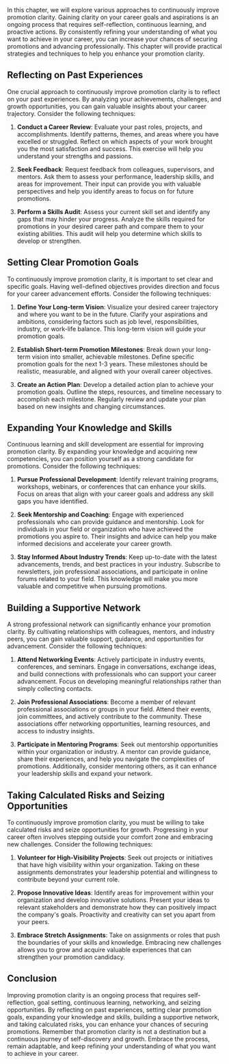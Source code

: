 
In this chapter, we will explore various approaches to continuously improve promotion clarity. Gaining clarity on your career goals and aspirations is an ongoing process that requires self-reflection, continuous learning, and proactive actions. By consistently refining your understanding of what you want to achieve in your career, you can increase your chances of securing promotions and advancing professionally. This chapter will provide practical strategies and techniques to help you enhance your promotion clarity.

**Reflecting on Past Experiences**
----------------------------------

One crucial approach to continuously improve promotion clarity is to reflect on your past experiences. By analyzing your achievements, challenges, and growth opportunities, you can gain valuable insights about your career trajectory. Consider the following techniques:

1. **Conduct a Career Review**: Evaluate your past roles, projects, and accomplishments. Identify patterns, themes, and areas where you have excelled or struggled. Reflect on which aspects of your work brought you the most satisfaction and success. This exercise will help you understand your strengths and passions.

2. **Seek Feedback**: Request feedback from colleagues, supervisors, and mentors. Ask them to assess your performance, leadership skills, and areas for improvement. Their input can provide you with valuable perspectives and help you identify areas to focus on for future promotions.

3. **Perform a Skills Audit**: Assess your current skill set and identify any gaps that may hinder your progress. Analyze the skills required for promotions in your desired career path and compare them to your existing abilities. This audit will help you determine which skills to develop or strengthen.

**Setting Clear Promotion Goals**
---------------------------------

To continuously improve promotion clarity, it is important to set clear and specific goals. Having well-defined objectives provides direction and focus for your career advancement efforts. Consider the following techniques:

1. **Define Your Long-term Vision**: Visualize your desired career trajectory and where you want to be in the future. Clarify your aspirations and ambitions, considering factors such as job level, responsibilities, industry, or work-life balance. This long-term vision will guide your promotion goals.

2. **Establish Short-term Promotion Milestones**: Break down your long-term vision into smaller, achievable milestones. Define specific promotion goals for the next 1-3 years. These milestones should be realistic, measurable, and aligned with your overall career objectives.

3. **Create an Action Plan**: Develop a detailed action plan to achieve your promotion goals. Outline the steps, resources, and timeline necessary to accomplish each milestone. Regularly review and update your plan based on new insights and changing circumstances.

**Expanding Your Knowledge and Skills**
---------------------------------------

Continuous learning and skill development are essential for improving promotion clarity. By expanding your knowledge and acquiring new competencies, you can position yourself as a strong candidate for promotions. Consider the following techniques:

1. **Pursue Professional Development**: Identify relevant training programs, workshops, webinars, or conferences that can enhance your skills. Focus on areas that align with your career goals and address any skill gaps you have identified.

2. **Seek Mentorship and Coaching**: Engage with experienced professionals who can provide guidance and mentorship. Look for individuals in your field or organization who have achieved the promotions you aspire to. Their insights and advice can help you make informed decisions and accelerate your career growth.

3. **Stay Informed About Industry Trends**: Keep up-to-date with the latest advancements, trends, and best practices in your industry. Subscribe to newsletters, join professional associations, and participate in online forums related to your field. This knowledge will make you more valuable and competitive when pursuing promotions.

**Building a Supportive Network**
---------------------------------

A strong professional network can significantly enhance your promotion clarity. By cultivating relationships with colleagues, mentors, and industry peers, you can gain valuable support, guidance, and opportunities for advancement. Consider the following techniques:

1. **Attend Networking Events**: Actively participate in industry events, conferences, and seminars. Engage in conversations, exchange ideas, and build connections with professionals who can support your career advancement. Focus on developing meaningful relationships rather than simply collecting contacts.

2. **Join Professional Associations**: Become a member of relevant professional associations or groups in your field. Attend their events, join committees, and actively contribute to the community. These associations offer networking opportunities, learning resources, and access to industry insights.

3. **Participate in Mentoring Programs**: Seek out mentorship opportunities within your organization or industry. A mentor can provide guidance, share their experiences, and help you navigate the complexities of promotions. Additionally, consider mentoring others, as it can enhance your leadership skills and expand your network.

**Taking Calculated Risks and Seizing Opportunities**
-----------------------------------------------------

To continuously improve promotion clarity, you must be willing to take calculated risks and seize opportunities for growth. Progressing in your career often involves stepping outside your comfort zone and embracing new challenges. Consider the following techniques:

1. **Volunteer for High-Visibility Projects**: Seek out projects or initiatives that have high visibility within your organization. Taking on these assignments demonstrates your leadership potential and willingness to contribute beyond your current role.

2. **Propose Innovative Ideas**: Identify areas for improvement within your organization and develop innovative solutions. Present your ideas to relevant stakeholders and demonstrate how they can positively impact the company's goals. Proactivity and creativity can set you apart from your peers.

3. **Embrace Stretch Assignments**: Take on assignments or roles that push the boundaries of your skills and knowledge. Embracing new challenges allows you to grow and acquire valuable experiences that can strengthen your promotion candidacy.

**Conclusion**
--------------

Improving promotion clarity is an ongoing process that requires self-reflection, goal setting, continuous learning, networking, and seizing opportunities. By reflecting on past experiences, setting clear promotion goals, expanding your knowledge and skills, building a supportive network, and taking calculated risks, you can enhance your chances of securing promotions. Remember that promotion clarity is not a destination but a continuous journey of self-discovery and growth. Embrace the process, remain adaptable, and keep refining your understanding of what you want to achieve in your career.

